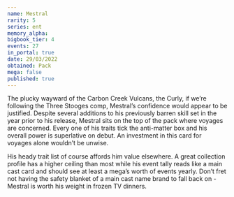 ```yaml
---
name: Mestral
rarity: 5
series: ent
memory_alpha:
bigbook_tier: 4
events: 27
in_portal: true
date: 29/03/2022
obtained: Pack
mega: false
published: true
---
```


The plucky wayward of the Carbon Creek Vulcans, the Curly, if we’re following the Three Stooges comp, Mestral’s confidence would appear to be justified. Despite several additions to his previously barren skill set in the year prior to his release, Mestral sits on the top of the pack where voyages are concerned. Every one of his traits tick the anti-matter box and his overall power is superlative on debut. An investment in this card for voyages alone wouldn’t be unwise.

His heady trait list of course affords him value elsewhere. A great collection profile has a higher ceiling than most while his event tally reads like a main cast card and should see at least a mega’s worth of events yearly. Don’t fret not having the safety blanket of a main cast name brand to fall back on - Mestral is worth his weight in frozen TV dinners.

